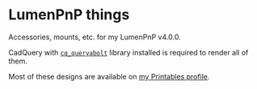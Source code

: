 # LumenPnP things
Accessories, mounts, etc. for my LumenPnP v4.0.0.

CadQuery with [`cq_queryabolt`](https://github.com/mmalecki/cq-queryabolt) library installed is required to render all of them.

Most of these designs are available on [my Printables profile](https://www.printables.com/@mmalecki_221673).
